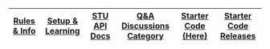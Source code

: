 | [Rules & Info](https://github.com/SimDynamX/SpaceTeamsPro/discussions/33) | [Setup & Learning](https://github.com/SimDynamX/SpaceTeamsPro/wiki/STU-Lunar-SAR-Competitor-Setup-&-Learning) | [STU API Docs](https://github.com/SimDynamX/SpaceTeamsPro/wiki/STU-Lunar-SAR-API-Docs) | [Q&A Discussions Category](https://github.com/SimDynamX/SpaceTeamsPro/discussions/categories/2024-lunar-sar-competition-q-a) | [Starter Code (Here)](https://github.com/SimDynamX/STU_Lunar_SAR) | [Starter Code Releases](https://github.com/SimDynamX/STU_Lunar_SAR/releases)
| ----- | ----- | ----- | ----- | ----- | ----- |
